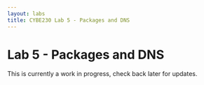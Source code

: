 ```yaml
---
layout: labs
title: CYBE230 Lab 5 - Packages and DNS
---
```

# Lab 5 - Packages and DNS

This is currently a work in progress, check back later for updates.
